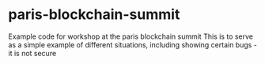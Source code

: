 # paris-blockchain-summit
Example code for workshop at the paris blockchain summit
This is to serve as a simple example of different situations, including showing certain bugs - it is not secure
